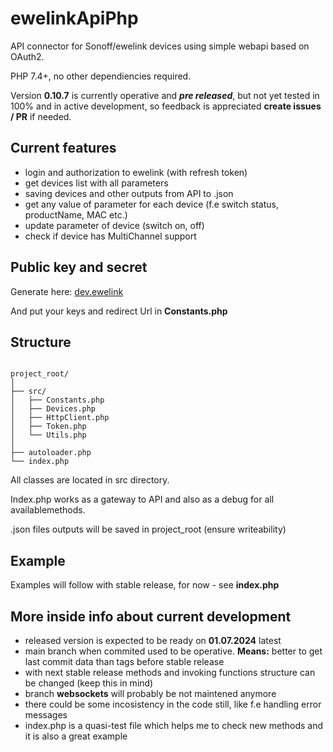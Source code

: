 # ewelinkApiPhp

API connector for Sonoff/ewelink devices using simple webapi based on OAuth2.

PHP 7.4+, no other dependiencies required.

Version **0.10.7** is currently operative and ***pre released***, but not yet tested in 100% and in active development, so feedback is appreciated  **create issues / PR** if needed.

## Current features

- login and authorization to ewelink (with refresh token)
- get devices list with all parameters
- saving devices and other outputs from API to .json
- get any value of parameter for each device (f.e switch status, productName, MAC etc.)
- update parameter of device (switch on, off)
- check if device has MultiChannel support

## Public key and secret

Generate here: [dev.ewelink](https://dev.ewelink.cc/)

And put your keys and redirect Url in **Constants.php**

## Structure

```

project_root/
│
├── src/
│   ├── Constants.php
│   ├── Devices.php
│   ├── HttpClient.php
│   ├── Token.php
│   └── Utils.php
│
├── autoloader.php
└── index.php

```

All classes are located in src directory.

Index.php works as a gateway to API and also as a debug for all availablemethods.

.json files outputs will be saved in project_root (ensure writeability)

## Example

Examples will follow with stable release, for now - see **index.php**

## More inside info about current development

- released version is expected to be ready on **01.07.2024** latest
- main branch when commited used to be operative. **Means:** better to get last commit data than tags before stable release
- with next stable release methods and invoking functions structure can be changed (keep this in mind)
- branch **websockets** will probably be not maintened anymore
- there could be some incosistency in the code still, like f.e handling error messages
- index.php is a quasi-test file which helps me to check new methods and it is also a great example
